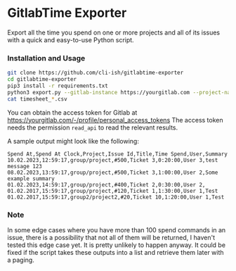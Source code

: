 # GitlabTime Exporter

Export all the time you spend on one or more projects and all of its issues with a quick and easy-to-use Python script.

### Installation and Usage

```bash
git clone https://github.com/cli-ish/gitlabtime-exporter
cd gitlabtime-exporter
pip3 install -r requirements.txt
python3 export.py --gitlab-instance https://yourgitlab.com --project-names group/project,group2/project2 --access-token xxxxx-XxXxXxXxXxXxXxXxXxXx
cat timesheet_*.csv
```

You can obtain the access token for Gitlab at https://yourgitlab.com/-/profile/personal_access_tokens
The access token needs the permission `read_api` to read the relevant results.

A sample output might look like the following:

```csv
Spend At,Spend At Clock,Project,Issue Id,Title,Time Spend,User,Summary
10.02.2023,12:59:17,group/project,#500,Ticket 3,0:20:00,User 3,test message 123
08.02.2023,13:59:17,group/project,#500,Ticket 3,1:00:00,User 2,Some example summary
01.02.2023,14:59:17,group/project,#400,Ticket 2,0:30:00,User 2,
01.02.2017,15:59:17,group/project,#120,Ticket 1,1:30:00,User 1,Test
01.02.2017,15:59:17,group2/project2,#20,Ticket 10,1:20:00,User 1,Test
```

### Note

In some edge cases where you have more than 100 spend commands in an issue, there is a possibility that not all of them will be returned,
I haven't tested this edge case yet. It is pretty unlikely to happen anyway. It could be fixed if the script takes these outputs into a list
and retrieve them later with a paging.
